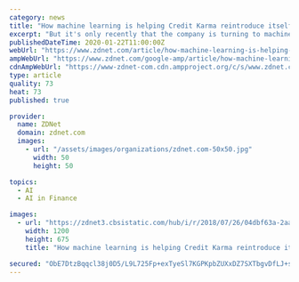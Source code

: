 ```yaml
---
category: news
title: "How machine learning is helping Credit Karma reintroduce itself to users"
excerpt: "But it's only recently that the company is turning to machine learning to make sense of hundreds of billions of data points and deliver personalized insights and recommendations to individual members at scale. When it launched in 2008 at the height of the financial crisis, Credit Karma's primary service leveraged credit report data to help ..."
publishedDateTime: 2020-01-22T11:00:00Z
webUrl: "https://www.zdnet.com/article/how-machine-learning-is-helping-credit-karma-reintroduce-its-brand-to-users/"
ampWebUrl: "https://www.zdnet.com/google-amp/article/how-machine-learning-is-helping-credit-karma-reintroduce-its-brand-to-users/"
cdnAmpWebUrl: "https://www-zdnet-com.cdn.ampproject.org/c/s/www.zdnet.com/google-amp/article/how-machine-learning-is-helping-credit-karma-reintroduce-its-brand-to-users/"
type: article
quality: 73
heat: 73
published: true

provider:
  name: ZDNet
  domain: zdnet.com
  images:
    - url: "/assets/images/organizations/zdnet.com-50x50.jpg"
      width: 50
      height: 50

topics:
  - AI
  - AI in Finance

images:
  - url: "https://zdnet3.cbsistatic.com/hub/i/r/2018/07/26/04dbf63a-2aa4-480b-ad61-5d857987ba31/thumbnail/1200x675/8929444376cb1c585bcdc20bc3026ca3/creditkarmathumbnail.jpg"
    width: 1200
    height: 675
    title: "How machine learning is helping Credit Karma reintroduce itself to users"

secured: "ObE7DtzBqqcl38j0D5/L9L725Fp+exTyeSl7KGPKpbZUXxDZ7SXTbgvDfLJ+szNkBQaRjyVPUwH4qiNTlAumH94gu5Z5D+bhxuVb0VJjxAYDMWcmfDNBAD3vehEsqdaYk5sfF2JE1rK/pboSFkcH7K8NF4WzTZ8elGF0tntBkesPI8w2DYReIZqOwGL0S7zvuqaQycFxXgIpg4177OFDYaZLD/HAs2LPFs9Ou2T1LuO0oz5iy66ZD6kN9j8FibLOaNY2U+JxHqcJuHbRHao6ihXlRkUevkQHFSfz4/nA7LTUxrakychcungGDZ88tZ0M;fwgPCGAzACq+08Wi6ydV+A=="
---
```


